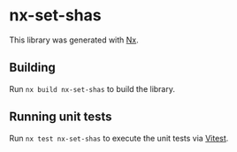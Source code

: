 # nx-set-shas

This library was generated with [Nx](https://nx.dev).

## Building

Run `nx build nx-set-shas` to build the library.

## Running unit tests

Run `nx test nx-set-shas` to execute the unit tests via [Vitest](https://vitest.dev/).
